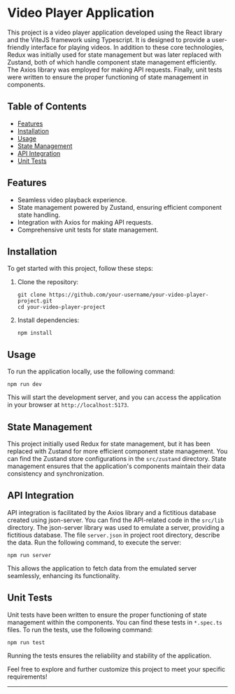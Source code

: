 # Video Player Application

This project is a video player application developed using the React library and the ViteJS framework using Typescript. It is designed to provide a user-friendly interface for playing videos. In addition to these core technologies, Redux was initially used for state management but was later replaced with Zustand, both of which handle component state management efficiently. The Axios library was employed for making API requests. Finally, unit tests were written to ensure the proper functioning of state management in components.

## Table of Contents

- [Features](#features)
- [Installation](#installation)
- [Usage](#usage)
- [State Management](#state-management)
- [API Integration](#api-integration)
- [Unit Tests](#unit-tests)

## Features

- Seamless video playback experience.
- State management powered by Zustand, ensuring efficient component state handling.
- Integration with Axios for making API requests.
- Comprehensive unit tests for state management.

## Installation

To get started with this project, follow these steps:

1. Clone the repository:

   ```shell
   git clone https://github.com/your-username/your-video-player-project.git
   cd your-video-player-project
   ```

2. Install dependencies:

   ```shell
   npm install
   ```

## Usage

To run the application locally, use the following command:

```shell
npm run dev
```

This will start the development server, and you can access the application in your browser at `http://localhost:5173`.

## State Management

This project initially used Redux for state management, but it has been replaced with Zustand for more efficient component state management. You can find the Zustand store configurations in the `src/zustand` directory. State management ensures that the application's components maintain their data consistency and synchronization.

## API Integration

API integration is facilitated by the Axios library and a fictitious database created using json-server. You can find the API-related code in the `src/lib` directory.
The json-server library was used to emulate a server, providing a fictitious database. The file `server.json` in project root directory, describe the data.
Run the following command, to execute the server:

```shell
npm run server
```

This allows the application to fetch data from the emulated server seamlessly, enhancing its functionality.

## Unit Tests

Unit tests have been written to ensure the proper functioning of state management within the components.
You can find these tests in `*.spec.ts` files.
To run the tests, use the following command:

```shell
npm run test
```

Running the tests ensures the reliability and stability of the application.

Feel free to explore and further customize this project to meet your specific requirements!

---
